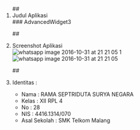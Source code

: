 <ol>
##<li> Judul Aplikasi </li>
### AdvancedWidget3
 
##<li> Screenshot Aplikasi </li>
![whatsapp image 2016-10-31 at 21 21 05 1](https://cloud.githubusercontent.com/assets/22853395/19857375/06751596-9fb0-11e6-8164-23b6ff33e8c2.jpeg)
![whatsapp image 2016-10-31 at 21 21 05](https://cloud.githubusercontent.com/assets/22853395/19857376/067af98e-9fb0-11e6-9489-b0509d85a391.jpeg)

##<li> Identitas : </li>

<ul>
<li> Nama : RAMA SEPTRIDUTA SURYA NEGARA </li>
<li> Kelas : XII RPL 4 </li>
<li> No : 28 </li>
<li> NIS : 4416.1314/070 </li>
<li> Asal Sekolah : SMK Telkom Malang </li>
</ul>
